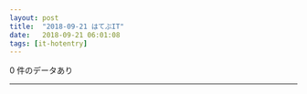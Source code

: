 ```yaml
---
layout: post
title:  "2018-09-21 はてぶIT"
date:   2018-09-21 06:01:08
tags: [it-hotentry]
---
```

0 件のデータあり

<hr>
